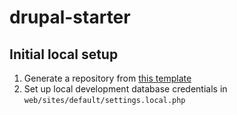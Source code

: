 # drupal-starter

## Initial local setup

1. Generate a repository from [this template](https://github.com/bpstr/drupal-starter/generate)
2. Set up local development database credentials in `web/sites/default/settings.local.php`
